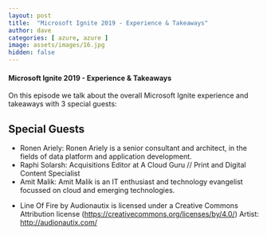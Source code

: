 ```yaml
---
layout: post
title:  "Microsoft Ignite 2019 - Experience & Takeaways"
author: dave
categories: [ azure, azure ]
image: assets/images/16.jpg
hidden: false
---
```


#### Microsoft Ignite 2019 - Experience & Takeaways

<p>
<script type='text/javascript' charset='utf-8' src='https://www.buzzsprout.com/704541.js?player=small&artist=Wikiazure%20Podcast'></script>
</p>

On this episode we talk about the overall Microsoft Ignite experience and takeaways with 3 special guests: 


## Special Guests


+ Ronen Ariely: Ronen Ariely is a senior consultant and architect, in the fields of data platform and application development.
+ Raphi Solarsh: Acquisitions Editor at A Cloud Guru // Print and Digital Content Specialist
+ Amit Malik: Amit Malik is an IT enthusiast and technology evangelist focussed on cloud and emerging technologies.

* Line Of Fire by Audionautix is licensed under a Creative Commons Attribution license (https://creativecommons.org/licenses/by/4.0/) Artist: http://audionautix.com/